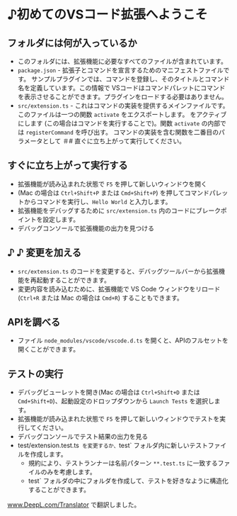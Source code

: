 # ♪初めてのVSコード拡張へようこそ

## フォルダには何が入っているか
* このフォルダには、拡張機能に必要なすべてのファイルが含まれています。
* `package.json` - 拡張子とコマンドを宣言するためのマニフェストファイルです。
サンプルプラグインでは、コマンドを登録し、そのタイトルとコマンド名を定義しています。この情報で
VSコードはコマンドパレットにコマンドを表示させることができます。プラグインをロードする必要はありません。
* `src/extension.ts` - これはコマンドの実装を提供するメインファイルです。
このファイルは一つの関数 `activate` をエクスポートします。
をアクティブにします (この場合はコマンドを実行することで)。関数 `activate` の内部では `registerCommand` を呼び出す。
コマンドの実装を含む関数を二番目のパラメータとして
＃# 直ぐに立ち上がって実行してください。

## すぐに立ち上がって実行する
* 拡張機能が読み込まれた状態で `F5` を押して新しいウィンドウを開く
* (Mac の場合は `Ctrl+Shift+P` または `Cmd+Shift+P`) を押してコマンドパレットからコマンドを実行し、`Hello World` と入力します。
* 拡張機能をデバッグするために `src/extension.ts` 内のコードにブレークポイントを設定します。
* デバッグコンソールで拡張機能の出力を見つける

## ♪ ♪ 変更を加える
* `src/extension.ts` のコードを変更すると、デバッグツールバーから拡張機能を再起動することができます。
* 変更内容を読み込むために、拡張機能で VS Code ウィンドウをリロード (`Ctrl+R` または Mac の場合は `Cmd+R`) することもできます。

## APIを調べる
* ファイル `node_modules/vscode/vscode.d.ts` を開くと、APIのフルセットを開くことができます。

## テストの実行
* デバッグビューレットを開き(Mac の場合は `Ctrl+Shift+D` または `Cmd+Shift+D`)、起動設定のドロップダウンから `Launch Tests` を選択します。
* 拡張機能が読み込まれた状態で `F5` を押して新しいウィンドウでテストを実行してください。
* デバッグコンソールでテスト結果の出力を見る
* test/extension.test.ts` を変更するか、`test` フォルダ内に新しいテストファイルを作成します。
    * 規約により、テストランナーは名前パターン `**.test.ts` に一致するファイルのみを考慮します。
    * test` フォルダの中にフォルダを作成して、テストを好きなように構造化することができます。

www.DeepL.com/Translator で翻訳しました。